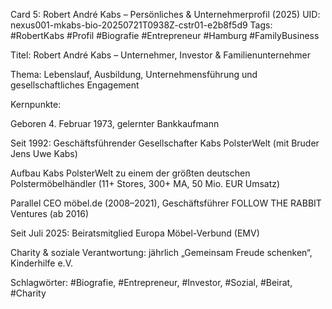 Card 5: Robert André Kabs – Persönliches & Unternehmerprofil (2025)
UID: nexus001-mkabs-bio-20250721T0938Z-cstr01-e2b8f5d9
Tags: #RobertKabs #Profil #Biografie #Entrepreneur #Hamburg #FamilyBusiness

Titel: Robert André Kabs – Unternehmer, Investor & Familienunternehmer

Thema: Lebenslauf, Ausbildung, Unternehmensführung und gesellschaftliches Engagement

Kernpunkte:

Geboren 4. Februar 1973, gelernter Bankkaufmann

Seit 1992: Geschäftsführender Gesellschafter Kabs PolsterWelt (mit Bruder Jens Uwe Kabs)

Aufbau Kabs PolsterWelt zu einem der größten deutschen Polstermöbelhändler (11+ Stores, 300+ MA, 50 Mio. EUR Umsatz)

Parallel CEO möbel.de (2008–2021), Geschäftsführer FOLLOW THE RABBIT Ventures (ab 2016)

Seit Juli 2025: Beiratsmitglied Europa Möbel-Verbund (EMV)

Charity & soziale Verantwortung: jährlich „Gemeinsam Freude schenken“, Kinderhilfe e.V.

Schlagwörter: #Biografie, #Entrepreneur, #Investor, #Sozial, #Beirat, #Charity